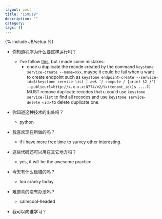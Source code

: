 ```yaml
---
layout: post
title: "150519"
description: ""
category: 
tags: []
---
```

{% include JB/setup %}

* 你知道程序为什么要这样运行吗？
  * I've follow [this](https://github.com/ChaimaGhribi/OpenStack-Icehouse-Installation/blob/3d9581f92919fedbd984105cb24be623a40c56ec/OpenStack-Icehouse-Installation.rst), but i made some mistakes:
    * once u duplicate the recode created by the command `keystone service-create --name=xxx`, maybe it could be fail when u want to create endpoint such as `keystone endpoint-create --service-id=$(keystone service-list | awk '/ compute / {print $2 }') --publicurl=http://x.x.x.x:8774/v2/%\(tenant_id\)s ...`. It MUST remove duplicate recodes that u could use `keystone service-list` to find all recodes and use `keystone service-delete <id>` to delete duplicate one. 

* 你知道这种技术的出处吗？
  * python

* 我喜欢现在所做的吗？
  * if i have more free time to survey other interesting.

* 这些代码还可以用在其它地方吗？
  * yes, it will be the awesome practice

* 今天有什么做错的吗？
  * too cranky today

* 难道真的没有办法吗？
  * calmcool-headed 

* 我可以向谁学习？
 
